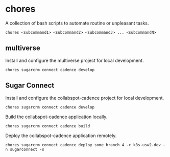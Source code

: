 # chores

A collection of bash scripts to automate routine or unpleasant tasks.

```shell
chores <subcommand1> <subcommand2> <subcommand3> ... <subcommandN>
```

## multiverse

Install and configure the multiverse project for local development.

```shell
chores sugarcrm connect cadence develop
```

## Sugar Connect

Install and configure the collabspot-cadence project for local development.

```shell
chores sugarcrm connect cadence develop
```

Build the collabspot-cadence application locally.

```shell
chores sugarcrm connect cadence build
```

Deploy the collabspot-cadence application remotely.

```shell
chores sugarcrm connect cadence deploy some_branch 4 -c k8s-usw2-dev -n sugarconnect -s
```
